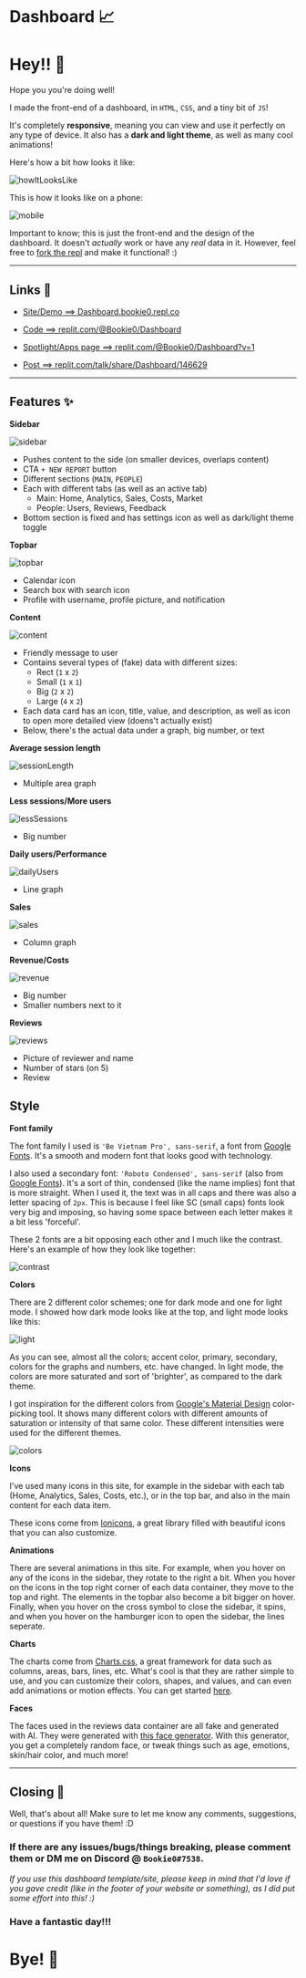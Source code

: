 # Dashboard 📈

# Hey!! 👋

Hope you you're doing well! 

I made the front-end of a dashboard, in `HTML`, `CSS`, and a tiny bit of `JS`!

It's completely **responsive**, meaning you can view and use it perfectly on any type of device. It also has a **dark and light theme**, as well as many cool animations!

Here's how a bit how looks it like: 

![howItLooksLike](ReadmeImages/howItLooksLike.png)

This is how it looks like on a phone:

![mobile](ReadmeImages/mobile.png)

Important to know; this is just the front-end and the design of the dashboard. It doesn't *actually* work or have any *real* data in it. However, feel free to [fork the repl](https://replit.com/@Bookie0/Dashboard?v=1) and make it functional! :)

***

## Links 🔗

* [Site/Demo ==> Dashboard.bookie0.repl.co](https://Dashboard.bookie0.repl.co)

* [Code ==> replit.com/@Bookie0/Dashboard](https://replit.com/@Bookie0/Dashboard#README.md)

* [Spotlight/Apps page ==> replit.com/@Bookie0/Dashboard?v=1](https://replit.com/@Bookie0/Dashboard?v=1)

* [Post ==> replit.com/talk/share/Dashboard/146629](https://replit.com/talk/share/Dashboard/146629)


***

## Features ✨

**Sidebar**

![sidebar](ReadmeImages/sidebar.png)


- Pushes content to the side (on smaller devices, overlaps content)
- CTA `+ NEW REPORT` button
- Different sections (`MAIN`, `PEOPLE`) 
- Each with different tabs (as well as an active tab)
  - Main: Home, Analytics, Sales, Costs, Market
  - People: Users, Reviews, Feedback
- Bottom section is fixed and has settings icon as well as dark/light theme toggle

**Topbar**

![topbar](ReadmeImages/topbar.png)

- Calendar icon
- Search box with search icon
- Profile with username, profile picture, and notification

**Content**

![content](ReadmeImages/content.png)

- Friendly message to user
- Contains several types of (fake) data with different sizes:
  - Rect (`1` x `2`)
  - Small (`1` x `1`)
  - Big (`2` x `2`)
  - Large (`4` x `2`)
- Each data card has an icon, title, value, and description, as well as icon to open more detailed view (doens't actually exist)
- Below, there's the actual data under a graph, big number, or text

**Average session length**

![sessionLength](sessionLength.png)

- Multiple area graph

**Less sessions/More users**

![lessSessions](lessSessions.png)

- Big number

**Daily users/Performance**

![dailyUsers](dailyUsers.png)

- Line graph

**Sales**

![sales](sales.png)

- Column graph

**Revenue/Costs**

![revenue](revenu.png)

- Big number 
- Smaller numbers next to it

**Reviews**

![reviews](reviews.png)

- Picture of reviewer and name
- Number of stars (on 5)
- Review



## Style

**Font family**

The font family I used is `'Be Vietnam Pro', sans-serif`, a font from [Google Fonts](https://fonts.google.com/specimen/Be+Vietnam). It's a smooth and modern font that looks good with technology. 

I also used a secondary font: `'Roboto Condensed', sans-serif` (also from [Google Fonts](https://fonts.google.com/specimen/Roboto+Condensed)). It's a sort of thin, condensed (like the name implies) font that is more straight. When I used it, the text was in all caps and there was also a letter spacing of `2px`. This is because I feel like SC (small caps) fonts look very big and imposing, so having some space between each letter makes it a bit less 'forceful'.

These 2 fonts are a bit opposing each other and I much like the contrast. Here's an example of how they look like together:

![contrast](ReadmeImages/contrast.png)

**Colors**

There are 2 different color schemes; one for dark mode and one for light mode. I showed how dark mode looks like at the top, and light mode looks like this:

![light](light.png)

As you can see, almost all the colors; accent color, primary, secondary, colors for the graphs and numbers, etc. have changed. In light mode, the colors are more saturated and sort of 'brighter', as compared to the dark theme. 

I got inspiration for the different colors from [Google's Material Design](https://material.io/design/color/the-color-system.html#tools-for-picking-colors) color-picking tool. It shows many different colors with different amounts of saturation or intensity of that same color. These different intensities were used for the different themes.

![colors](ReadmeImages/colors.png)

**Icons**

I've used many icons in this site, for example in the sidebar with each tab (Home, Analytics, Sales, Costs, etc.), or in the top bar, and also in the main content for each data item. 

These icons come from [Ionicons](https://ionic.io/ionicons), a great library filled with beautiful icons that you can also customize.

**Animations**

There are several animations in this site. For example, when you hover on any of the icons in the sidebar, they rotate to the right a bit. When you hover on the icons in the top right corner of each data container, they move to the top and right. The elements in the topbar also become a bit bigger on hover. Finally, when you hover on the cross symbol to close the sidebar, it spins, and when you hover on the hamburger icon to open the sidebar, the lines seperate.

**Charts**

The charts come from [Charts.css](https://chartscss.org/), a great framework for data such as columns, areas, bars, lines, etc. What's cool is that they are rather simple to use, and you can customize their colors, shapes, and values, and can even add animations or motion effects. You can get started [here](https://chartscss.org/docs/).

**Faces**

The faces used in the reviews data container are all fake and generated with AI. They were generated with [this face generator](https://generated.photos/face-generator/new). With this generator, you get a completely random face, or tweak things such as age, emotions, skin/hair color, and much more!



***


## Closing 🚪


Well, that's about all! Make sure to let me know any comments, suggestions, or questions if you have them! :D 

### If there are any issues/bugs/things breaking, please comment them or DM me on Discord  @ `Bookie0#7538`.

*If you use this dashboard template/site, please keep in mind that I'd love if you gave credit (like in the footer of your website or something), as I did put some effort into this! :)*

### Have a fantastic day!!!

# Bye! 👋


